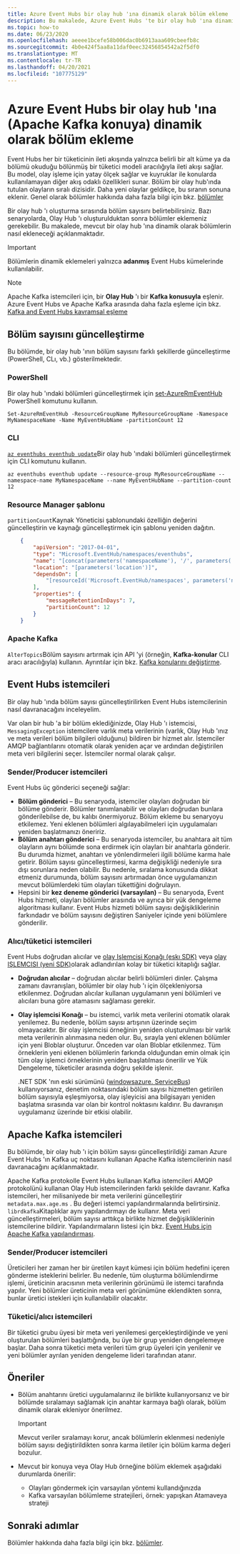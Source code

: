 ```yaml
---
title: Azure Event Hubs bir olay hub 'ına dinamik olarak bölüm ekleme
description: Bu makalede, Azure Event Hubs 'te bir olay hub 'ına dinamik olarak bölüm ekleme konusu gösterilmektedir.
ms.topic: how-to
ms.date: 06/23/2020
ms.openlocfilehash: aeeee1bcefe58b006dac0b6913aaa609cbeefb8c
ms.sourcegitcommit: 4b0e424f5aa8a11daf0eec32456854542a2f5df0
ms.translationtype: MT
ms.contentlocale: tr-TR
ms.lasthandoff: 04/20/2021
ms.locfileid: "107775129"
---
```

# <a name="dynamically-add-partitions-to-an-event-hub-apache-kafka-topic-in-azure-event-hubs"></a>Azure Event Hubs bir olay hub 'ına (Apache Kafka konuya) dinamik olarak bölüm ekleme
Event Hubs her bir tüketicinin ileti akışında yalnızca belirli bir alt küme ya da bölümü okuduğu bölünmüş bir tüketici modeli aracılığıyla ileti akışı sağlar. Bu model, olay işleme için yatay ölçek sağlar ve kuyruklar ile konularda kullanılamayan diğer akış odaklı özellikleri sunar. Bölüm bir olay hub'ında tutulan olayların sıralı dizisidir. Daha yeni olaylar geldikçe, bu sıranın sonuna eklenir. Genel olarak bölümler hakkında daha fazla bilgi için bkz. [bölümler](event-hubs-scalability.md#partitions)

Bir olay hub 'ı oluşturma sırasında bölüm sayısını belirtebilirsiniz. Bazı senaryolarda, Olay Hub 'ı oluşturulduktan sonra bölümler eklemeniz gerekebilir. Bu makalede, mevcut bir olay hub 'ına dinamik olarak bölümlerin nasıl ekleneceği açıklanmaktadır. 

> [!IMPORTANT]
> Bölümlerin dinamik eklemeleri yalnızca **adanmış** Event Hubs kümelerinde kullanılabilir.

> [!NOTE]
> Apache Kafka istemcileri için, bir **Olay Hub** 'ı bir **Kafka konusuyla** eşlenir. Azure Event Hubs ve Apache Kafka arasında daha fazla eşleme için bkz. [Kafka and Event Hubs kavramsal eşleme](event-hubs-for-kafka-ecosystem-overview.md#kafka-and-event-hub-conceptual-mapping)


## <a name="update-the-partition-count"></a>Bölüm sayısını güncelleştirme
Bu bölümde, bir olay hub 'ının bölüm sayısını farklı şekillerde güncelleştirme (PowerShell, CLı, vb.) gösterilmektedir.

### <a name="powershell"></a>PowerShell
Bir olay hub 'ındaki bölümleri güncelleştirmek için [set-AzureRmEventHub](/powershell/module/azurerm.eventhub/Set-AzureRmEventHub) PowerShell komutunu kullanın. 

```azurepowershell-interactive
Set-AzureRmEventHub -ResourceGroupName MyResourceGroupName -Namespace MyNamespaceName -Name MyEventHubName -partitionCount 12
```

### <a name="cli"></a>CLI
[`az eventhubs eventhub update`](/cli/azure/eventhubs/eventhub#az_eventhubs_eventhub_update)Bir olay hub 'ındaki bölümleri güncelleştirmek için CLI komutunu kullanın. 

```azurecli-interactive
az eventhubs eventhub update --resource-group MyResourceGroupName --namespace-name MyNamespaceName --name MyEventHubName --partition-count 12
```

### <a name="resource-manager-template"></a>Resource Manager şablonu
`partitionCount`Kaynak Yöneticisi şablonundaki özelliğin değerini güncelleştirin ve kaynağı güncelleştirmek için şablonu yeniden dağıtın. 

```json
    {
        "apiVersion": "2017-04-01",
        "type": "Microsoft.EventHub/namespaces/eventhubs",
        "name": "[concat(parameters('namespaceName'), '/', parameters('eventHubName'))]",
        "location": "[parameters('location')]",
        "dependsOn": [
            "[resourceId('Microsoft.EventHub/namespaces', parameters('namespaceName'))]"
        ],
        "properties": {
            "messageRetentionInDays": 7,
            "partitionCount": 12
        }
    }
```

### <a name="apache-kafka"></a>Apache Kafka
`AlterTopics`Bölüm sayısını artırmak için API 'yi (örneğin, **Kafka-konular** CLI aracı aracılığıyla) kullanın. Ayrıntılar için bkz. [Kafka konularını değiştirme](http://kafka.apache.org/documentation/#basic_ops_modify_topic). 

## <a name="event-hubs-clients"></a>Event Hubs istemcileri
Bir olay hub 'ında bölüm sayısı güncelleştirilirken Event Hubs istemcilerinin nasıl davranacağını inceleyelim. 

Var olan bir hub 'a bir bölüm eklediğinizde, Olay Hub 'ı istemcisi, `MessagingException` istemcilere varlık meta verilerinin (varlık, Olay Hub 'ınız ve meta verileri bölüm bilgileri olduğunu) bildiren bir hizmet alır. İstemciler AMQP bağlantılarını otomatik olarak yeniden açar ve ardından değiştirilen meta veri bilgilerini seçer. İstemciler normal olarak çalışır.

### <a name="senderproducer-clients"></a>Sender/Producer istemcileri
Event Hubs üç gönderici seçeneği sağlar:

- **Bölüm gönderici** – Bu senaryoda, istemciler olayları doğrudan bir bölüme gönderir. Bölümler tanımlanabilir ve olayları doğrudan bunlara gönderilebilse de, bu kalıbı önermiyoruz. Bölüm ekleme bu senaryoyu etkilemez. Yeni eklenen bölümleri algılayabilmeleri için uygulamaları yeniden başlatmanızı öneririz. 
- **Bölüm anahtarı gönderici** – Bu senaryoda istemciler, bu anahtara ait tüm olayların aynı bölümde sona erdirmek için olayları bir anahtarla gönderir. Bu durumda hizmet, anahtarı ve yönlendirmeleri ilgili bölüme karma hale getirir. Bölüm sayısı güncelleştirmesi, karma değişikliği nedeniyle sıra dışı sorunlara neden olabilir. Bu nedenle, sıralama konusunda dikkat etmeniz durumunda, bölüm sayısını artırmadan önce uygulamanızın mevcut bölümlerdeki tüm olayları tükettiğini doğrulayın.
- Hepsini bir **kez deneme gönderici (varsayılan)** – Bu senaryoda, Event Hubs hizmeti, olayları bölümler arasında ve ayrıca bir yük dengeleme algoritması kullanır. Event Hubs hizmeti bölüm sayısı değişikliklerinin farkındadır ve bölüm sayısını değiştiren Saniyeler içinde yeni bölümlere gönderilir.

### <a name="receiverconsumer-clients"></a>Alıcı/tüketici istemcileri
Event Hubs doğrudan alıcılar ve [olay Işlemcisi Konağı (eskı SDK)](event-hubs-event-processor-host.md)  veya [olay IŞLEMCISI (yeni SDK)](event-processor-balance-partition-load.md)olarak adlandırılan kolay bir tüketici kitaplığı sağlar.

- **Doğrudan alıcılar** – doğrudan alıcılar belirli bölümleri dinler. Çalışma zamanı davranışları, bölümler bir olay hub 'ı için ölçekleniyorsa etkilenmez. Doğrudan alıcılar kullanan uygulamanın yeni bölümleri ve alıcıları buna göre atamasını sağlaması gerekir.
- **Olay işlemcisi Konağı** – bu istemci, varlık meta verilerini otomatik olarak yenilemez. Bu nedenle, bölüm sayısı artışının üzerinde seçim olmayacaktır. Bir olay işlemcisi örneğinin yeniden oluşturulması bir varlık meta verilerinin alınmasına neden olur. Bu, sırayla yeni eklenen bölümler için yeni Bloblar oluşturur. Önceden var olan Bloblar etkilenmez. Tüm örneklerin yeni eklenen bölümlerin farkında olduğundan emin olmak için tüm olay işlemci örneklerinin yeniden başlatılması önerilir ve Yük Dengeleme, tüketiciler arasında doğru şekilde işlenir.

    .NET SDK 'nın eski sürümünü ([windowsazure. ServiceBus](https://www.nuget.org/packages/WindowsAzure.ServiceBus/)) kullanıyorsanız, denetim noktasındaki bölüm sayısı hizmetten getirilen bölüm sayısıyla eşleşmiyorsa, olay işleyicisi ana bilgisayarı yeniden başlatma sırasında var olan bir kontrol noktasını kaldırır. Bu davranışın uygulamanız üzerinde bir etkisi olabilir. 

## <a name="apache-kafka-clients"></a>Apache Kafka istemcileri
Bu bölümde, bir olay hub 'ı için bölüm sayısı güncelleştirildiği zaman Azure Event Hubs 'ın Kafka uç noktasını kullanan Apache Kafka istemcilerinin nasıl davranacağını açıklanmaktadır. 

Apache Kafka protokolle Event Hubs kullanan Kafka istemcileri AMQP protokolünü kullanan Olay Hub istemcilerinden farklı şekilde davranır. Kafka istemcileri, her milisaniyede bir meta verilerini güncelleştirir `metadata.max.age.ms` . Bu değeri istemci yapılandırmalarında belirtirsiniz. `librdkafka`Kitaplıklar aynı yapılandırmayı de kullanır. Meta veri güncelleştirmeleri, bölüm sayısı arttıkça birlikte hizmet değişikliklerinin istemcilerine bildirir. Yapılandırmaların listesi için bkz. [Event Hubs için Apache Kafka yapılandırması](apache-kafka-configurations.md).

### <a name="senderproducer-clients"></a>Sender/Producer istemcileri
Üreticileri her zaman her bir üretilen kayıt kümesi için bölüm hedefini içeren gönderme isteklerini belirler. Bu nedenle, tüm oluşturma bölümlendirme işlemi, üreticinin aracısının meta verilerinin görünümü ile istemci tarafında yapılır. Yeni bölümler üreticinin meta veri görünümüne eklendikten sonra, bunlar üretici istekleri için kullanılabilir olacaktır.

### <a name="consumerreceiver-clients"></a>Tüketici/alıcı istemcileri
Bir tüketici grubu üyesi bir meta veri yenilemesi gerçekleştirdiğinde ve yeni oluşturulan bölümleri başlattığında, bu üye bir grup yeniden dengelemeye başlar. Daha sonra tüketici meta verileri tüm grup üyeleri için yenilenir ve yeni bölümler ayrılan yeniden dengeleme lideri tarafından atanır.

## <a name="recommendations"></a>Öneriler

- Bölüm anahtarını üretici uygulamalarınız ile birlikte kullanıyorsanız ve bir bölümde sıralamayı sağlamak için anahtar karmaya bağlı olarak, bölüm dinamik olarak ekleniyor önerilmez. 

    > [!IMPORTANT]
    > Mevcut veriler sıralamayı korur, ancak bölümlerin eklenmesi nedeniyle bölüm sayısı değiştirildikten sonra karma iletiler için bölüm karma değeri bozulur.
- Mevcut bir konuya veya Olay Hub örneğine bölüm eklemek aşağıdaki durumlarda önerilir:
    - Olayları göndermek için varsayılan yöntemi kullandığınızda
     - Kafka varsayılan bölümleme stratejileri, örnek: yapışkan Atamaveya strateji


## <a name="next-steps"></a>Sonraki adımlar
Bölümler hakkında daha fazla bilgi için bkz. [bölümler](event-hubs-scalability.md#partitions).

